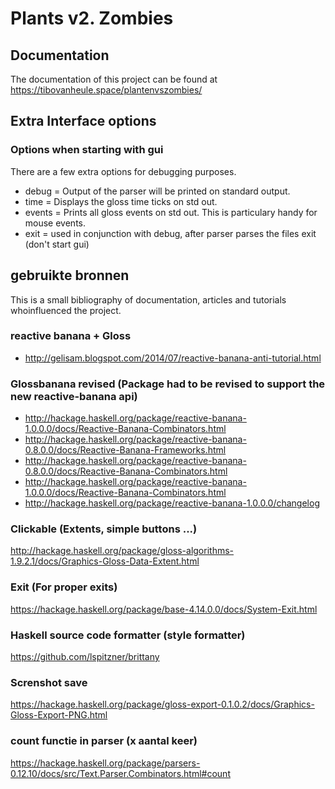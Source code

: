 # Plants v2. Zombies
## Documentation
The documentation of this project can be found at https://tibovanheule.space/plantenvszombies/

## Extra Interface options
### Options when starting with gui
There are a few extra options for debugging purposes.
 - debug = Output of the parser will be printed on standard output. 
 - time = Displays the gloss time ticks  on std out.
 - events = Prints all gloss events on std out. This is particulary handy for mouse events.
 - exit = used in conjunction with debug, after parser parses the files exit (don't start gui)
 

## gebruikte bronnen
This is a small bibliography of documentation, articles and tutorials whoinfluenced the project.
### reactive banana + Gloss
- http://gelisam.blogspot.com/2014/07/reactive-banana-anti-tutorial.html
### Glossbanana revised (Package had to be revised to support the new reactive-banana api)
- http://hackage.haskell.org/package/reactive-banana-1.0.0.0/docs/Reactive-Banana-Combinators.html
- http://hackage.haskell.org/package/reactive-banana-0.8.0.0/docs/Reactive-Banana-Frameworks.html
- http://hackage.haskell.org/package/reactive-banana-0.8.0.0/docs/Reactive-Banana-Combinators.html
- http://hackage.haskell.org/package/reactive-banana-1.0.0.0/docs/Reactive-Banana-Combinators.html
- http://hackage.haskell.org/package/reactive-banana-1.0.0.0/changelog
### Clickable (Extents, simple buttons ...)
http://hackage.haskell.org/package/gloss-algorithms-1.9.2.1/docs/Graphics-Gloss-Data-Extent.html
### Exit (For proper exits)
https://hackage.haskell.org/package/base-4.14.0.0/docs/System-Exit.html
### Haskell source code formatter (style formatter)
https://github.com/lspitzner/brittany
### Screnshot save
https://hackage.haskell.org/package/gloss-export-0.1.0.2/docs/Graphics-Gloss-Export-PNG.html
### count functie in parser (x aantal keer)
https://hackage.haskell.org/package/parsers-0.12.10/docs/src/Text.Parser.Combinators.html#count
